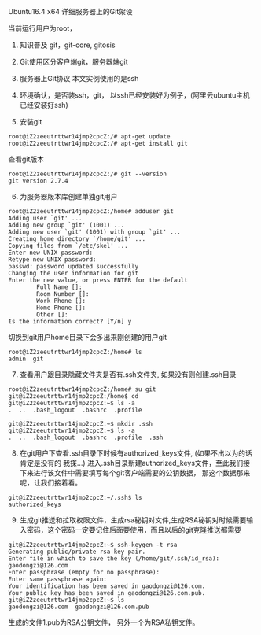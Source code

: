 
Ubuntu16.4 x64 详细服务器上的Git架设

当前运行用户为root，

1. 知识普及 git，git-core, gitosis

2. Git使用区分客户端git，服务器端git

3. 服务器上Git协议 本文实例使用的是ssh

4. 环境确认，是否装ssh，git， 以ssh已经安装好为例子，(阿里云ubuntu主机已经安装好ssh)

5. 安装git
```
root@iZ2zeeutrttwr14jmp2cpcZ:/# apt-get update
root@iZ2zeeutrttwr14jmp2cpcZ:/# apt-get install git
```

查看git版本
```
root@iZ2zeeutrttwr14jmp2cpcZ:/# git --version
git version 2.7.4
```

6. 为服务器版本库创建单独git用户
```
root@iZ2zeeutrttwr14jmp2cpcZ:/home# adduser git
Adding user `git' ...
Adding new group `git' (1001) ...
Adding new user `git' (1001) with group `git' ...
Creating home directory `/home/git' ...
Copying files from `/etc/skel' ...
Enter new UNIX password:
Retype new UNIX password:
passwd: password updated successfully
Changing the user information for git
Enter the new value, or press ENTER for the default
        Full Name []:
        Room Number []:
        Work Phone []:
        Home Phone []:
        Other []:
Is the information correct? [Y/n] y
```
切换到git用户home目录下会多出来刚创建的用户git
```
root@iZ2zeeutrttwr14jmp2cpcZ:/home# ls
admin  git
```

7. 查看用户跟目录隐藏文件夹是否有.ssh文件夹, 如果没有则创建.ssh目录
```
root@iZ2zeeutrttwr14jmp2cpcZ:/home# su git
git@iZ2zeeutrttwr14jmp2cpcZ:/home$ cd
git@iZ2zeeutrttwr14jmp2cpcZ:~$ ls -a
.  ..  .bash_logout  .bashrc  .profile

git@iZ2zeeutrttwr14jmp2cpcZ:~$ mkdir .ssh
git@iZ2zeeutrttwr14jmp2cpcZ:~$ ls -a
.  ..  .bash_logout  .bashrc  .profile  .ssh
```

8. 在git用户下查看.ssh目录下时候有authorized_keys文件, (如果不出以为的话肯定是没有的 我搽...)
进入.ssh目录新建authorized_keys文件，至此我们接下来进行该文件中需要填写每个git客户端需要的公钥数据， 那这个数据那来呢，让我们接着看。
```
git@iZ2zeeutrttwr14jmp2cpcZ:~/.ssh$ ls
authorized_keys
```

9. 生成git推送和拉取权限文件，生成rsa秘钥对文件,生成RSA秘钥对时候需要输入密码，这个密码一定要记住后面要使用，而且以后的git克隆推送都需要
```
git@iZ2zeeutrttwr14jmp2cpcZ:~$ ssh-keygen -t rsa
Generating public/private rsa key pair.
Enter file in which to save the key (/home/git/.ssh/id_rsa): gaodongzi@126.com
Enter passphrase (empty for no passphrase):
Enter same passphrase again:
Your identification has been saved in gaodongzi@126.com.
Your public key has been saved in gaodongzi@126.com.pub.
git@iZ2zeeutrttwr14jmp2cpcZ:~$ ls
gaodongzi@126.com  gaodongzi@126.com.pub
```

生成的文件1.pub为RSA公钥文件， 另外一个为RSA私钥文件。

